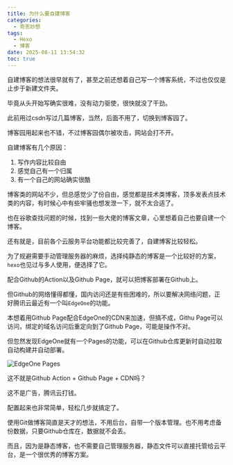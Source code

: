 ```yaml
---
title: 为什么要自建博客
categories: 
  - 奇思妙想
tags:
  - Hexo
  - 博客
date: 2025-08-11 13:54:32
toc: true
---
```


自建博客的想法很早就有了，甚至之前还想着自己写一个博客系统，不过也仅仅是止步于新建文件夹。

毕竟从头开始写确实很难，没有动力驱使，很快就没了干劲。

此前用过csdn写过几篇博客，当然，后面不用了，切换到博客园了。

博客园用起来也不错，不过博客园偶尔被攻击，网站会打不开。

自建博客有几个原因：

1. 写作内容比较自由
2. 感觉自己有一个归属
3. 有一个自己的网站确实很酷

博客类的网站不少，但总感觉少了份自由，感觉都是技术类博客，顶多发表点技术类的内容，有时候心中有些牢骚也想发泄一下，就不太合适了。

也在谷歌查找问题的时候，找到一些大佬的博客文章，心里想着自己也要自建一个博客。

还有就是，目前各个云服务平台功能都比较完善了，自建博客比较轻松。

为了规避需要手动管理服务器的麻烦，选择纯静态的博客是一个比较好的方案，`hexo`也见过与多人使用，便选择了它。

配合Github的Action以及Github Page，就可以把博客部署在Github上。

但Github的网络懂得都懂，国内访问还是有些困难的，所以要解决网络问题，正好腾讯云最近有一个叫`EdgeOne`的功能。

本想着用Github Page配合EdgeOne的CDN来加速，但搞不成，Githu Page可以访问，绑定的域名访问后重定向到了Github Page，可能是操作不对。

但忽然发现EdgeOne就有一个Pages的功能，可以在Github仓库更新时自动拉取自动构建并自动部署。

![EdgeOne Pages](pages.png)

这不就是Github Action + Github Page + CDN吗？

这不是广告，腾讯云打钱。

配置起来也非常简单，轻松几步就搞定了。

使用Git做博客简直是天才的想法，不用后台，自带一个版本管理。也不用考虑备份数据，只要Github仓库在，数据就不会丢。

而且，因为是静态博客，也不需要自己管理服务器，静态文件可以直接托管给云平台，是一个很优秀的博客方案。
